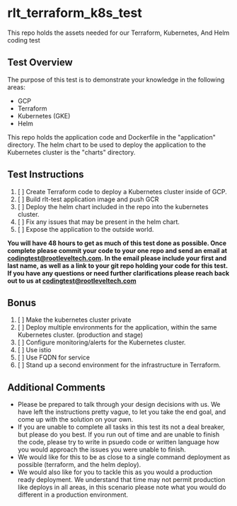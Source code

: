 # rlt_terraform_k8s_test
This repo holds the assets needed for our Terraform, Kubernetes, And Helm coding test

## Test Overview
The purpose of this test is to demonstrate your knowledge in the following areas: 
* GCP
* Terraform
* Kubernetes (GKE)
* Helm

This repo holds the application code and Dockerfile in the "application" directory. The helm chart to be used to deploy the application to the Kubernetes cluster is the "charts" directory. 

## Test Instructions
1) [ ] Create Terraform code to deploy a Kubernetes cluster inside of GCP. 
2) [ ] Build rlt-test application image and push GCR
3) [ ] Deploy the helm chart included in the repo into the kubernetes cluster.  
4) [ ] Fix any issues that may be present in the helm chart.
5) [ ] Expose the application to the outside world.  

**You will have 48 hours to get as much of this test done as possible. Once complete please commit your code to your one repo and send an email at codingtest@rootleveltech.com. In the email please include your first and last name, as well as a link to your git repo holding your code for this test. If you have any questions or need further clarifications please reach back out to us at codingtest@rootleveltech.com**


## Bonus
1) [ ] Make the kubernetes cluster private
2) [ ] Deploy multiple environments for the application, within the same Kubernetes cluster. (production and stage)
3) [ ] Configure monitoring/alerts for the Kubernetes cluster. 
4) [ ] Use istio 
5) [ ] Use FQDN for service
6) [ ] Stand up a second environment for the infrastructure in Terraform. 

## Additional Comments
* Please be prepared to talk through your design decisions with us. We have left the instructions pretty vague, to let you take the end goal, and come up with the solution on your own. 
* If you are unable to complete all tasks in this test its not a deal breaker, but please do you best. If you run out of time and are unable to finish the code, please try to write in psuedo code or written language how you would approach the issues you were unable to finish.
* We would like for this to be as close to a single command deployment as possible (terraform, and the helm deploy). 
* We would also like for you to tackle this as you would a production ready deployment. We understand that time may not permit production like deploys in all areas, in this scenario please note what you would do different in a production environment.





